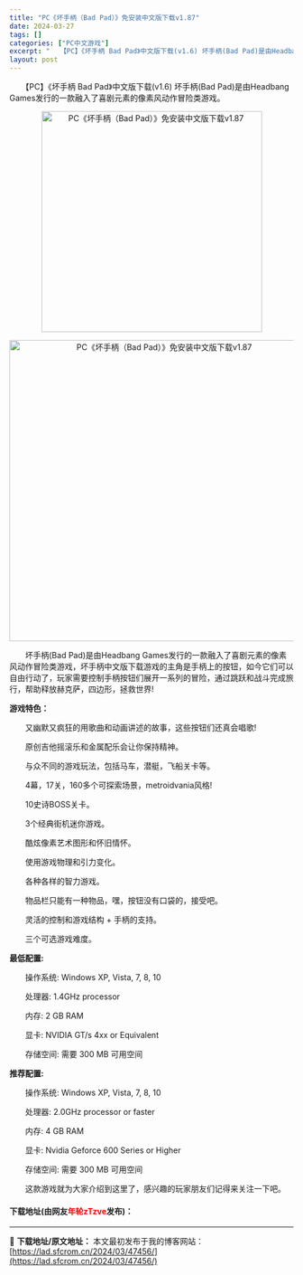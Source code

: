 ```yaml
---
title: "PC《坏手柄（Bad Pad）》免安装中文版下载v1.87"
date: 2024-03-27
tags: []
categories: ["PC中文游戏"]
excerpt: "　　【PC】《坏手柄 Bad Pad》中文版下载(v1.6) 坏手柄(Bad Pad)是由Headbang Games发行的一款融入了喜剧元素的像素风动作冒险类游戏。 　　坏手柄(Bad Pad)是由Headbang Games发行的一款融入了喜剧元素的像素风动作冒险类游戏，坏手柄中文版下载游戏的主&hellip;"
layout: post
---
```


 <p>　　【PC】《坏手柄 Bad Pad》中文版下载(v1.6) 坏手柄(Bad Pad)是由Headbang Games发行的一款融入了喜剧元素的像素风动作冒险类游戏。</p> <p align="center"><img align="" border="0" src="https://lad.sfcrom.cn/wp-content/uploads/2024/03/20240327_660369271b19f.webp" width="391" alt="PC《坏手柄（Bad Pad）》免安装中文版下载v1.87" /></p> <p align="center"><img align="" border="0" src="https://lad.sfcrom.cn/wp-content/uploads/2024/03/20240327_660369277b99d.webp" width="533" alt="PC《坏手柄（Bad Pad）》免安装中文版下载v1.87" /></p> <p>　　坏手柄(Bad Pad)是由Headbang Games发行的一款融入了喜剧元素的像素风动作冒险类游戏，坏手柄中文版下载游戏的主角是手柄上的按钮，如今它们可以自由行动了，玩家需要控制手柄按钮们展开一系列的冒险，通过跳跃和战斗完成旅行，帮助释放赫克萨，四边形，拯救世界!</p> <p><strong>游戏特色：</strong></p> <p>　　又幽默又疯狂的用歌曲和动画讲述的故事，这些按钮们还真会唱歌!</p> <p>　　原创吉他摇滚乐和金属配乐会让你保持精神。</p> <p>　　与众不同的游戏玩法，包括马车，潜艇，飞船关卡等。</p> <p>　　4幕，17关，160多个可探索场景，metroidvania风格!</p> <p>　　10史诗BOSS关卡。</p> <p>　　3个经典街机迷你游戏。</p> <p>　　酷炫像素艺术图形和怀旧情怀。</p> <p>　　使用游戏物理和引力变化。</p> <p>　　各种各样的智力游戏。</p> <p>　　物品栏只能有一种物品，嘿，按钮没有口袋的，接受吧。</p> <p>　　灵活的控制和游戏结构 + 手柄的支持。</p> <p>　　三个可选游戏难度。</p> <p><strong>最低配置:</strong></p> <p>　　操作系统: Windows XP, Vista, 7, 8, 10</p> <p>　　处理器: 1.4GHz processor</p> <p>　　内存: 2 GB RAM</p> <p>　　显卡: NVIDIA GT/s 4xx or Equivalent</p> <p>　　存储空间: 需要 300 MB 可用空间</p> <p><strong>推荐配置:</strong></p> <p>　　操作系统: Windows XP, Vista, 7, 8, 10</p> <p>　　处理器: 2.0GHz processor or faster</p> <p>　　内存: 4 GB RAM</p> <p>　　显卡: Nvidia Geforce 600 Series or Higher</p> <p>　　存储空间: 需要 300 MB 可用空间</p> <p>　　这款游戏就为大家介绍到这里了，感兴趣的玩家朋友们记得来关注一下吧。</p> <p><h4>下载地址(由网友<font color="red">年轮zTzve</font>发布)：</h4></p> 

---
📖 **下载地址/原文地址：** 本文最初发布于我的博客网站：[https://lad.sfcrom.cn/2024/03/47456/](https://lad.sfcrom.cn/2024/03/47456/)
